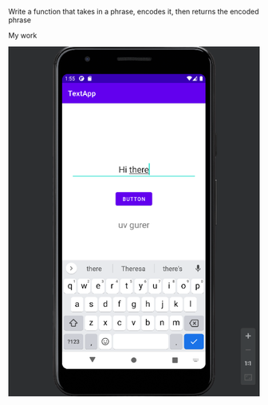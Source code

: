 Write a function that takes in a phrase, encodes it, then returns the encoded phrase

My work

![Screenshot](./img/131.PNG)

